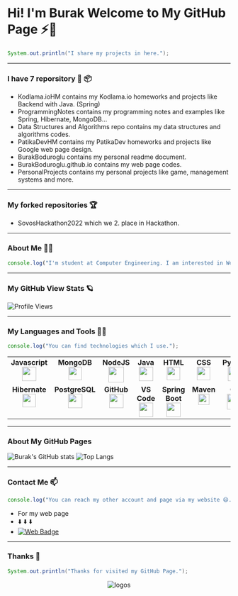 # Hi! I'm Burak Welcome to My GitHub Page ⚡👋

```java
System.out.println("I share my projects in here.");
```

<hr>

### I have 7 reporsitory :scroll: :package:

- Kodlama.ioHM contains my Kodlama.io homeworks and projects like Backend with Java. (Spring)
- ProgrammingNotes contains my programming notes and examples like Spring, Hibernate, MongoDB...
- Data Structures and Algorithms repo contains my data structures and algorithms codes.
- PatikaDevHM contains my PatikaDev homeworks and projects like Google web page design.
- BurakBoduroglu contains my personal readme document.
- BurakBoduroglu.github.io contains my web page codes.
- PersonalProjects contains my personal projects like game, management systems and more.

<hr>

### My forked repositories :trophy:

- SovosHackathon2022 which we 2. place in Hackathon.

<hr>

### About Me :technologist:

```Javascript
console.log("I'm student at Computer Engineering. I am interested in Web Development and Software Development. ");
```

<hr>

### My GitHub View Stats :ringed_planet:

![Profile Views](https://komarev.com/ghpvc/?username=BurakBoduroglu)

<hr>

### My Languages and Tools 🌱🔭
```Javascript
console.log("You can find technologies which I use.");
```

<table width="450px">
    <tbody>
        <tr valign="top">
            <td width="115px" align="center">
            <span><strong>Javascript</strong></span><br>
            <img height="32px" src="https://user-images.githubusercontent.com/80620802/198851961-54cfc97e-a0e1-4cdd-be52-7de9bb8a7523.png">
            </td>
            <td width="115px" align="center">
            <span><strong>MongoDB</strong></span><br>
            <img height="30px" src="https://user-images.githubusercontent.com/80620802/197774559-f6b0973b-10a1-4fe3-af84-d228b99cd4a5.png">
            </td>
            <td width="115px" align="center">
            <span><strong>NodeJS</strong></span><br>
            <img height="35px" src="https://user-images.githubusercontent.com/80620802/204745717-cace7ad5-a33c-441e-9c06-d494c53d11d3.png">
            </td>
            <td width="115px" align="center">
            <span><strong>Java</strong></span><br>
            <img height="32" src="https://cdn.jsdelivr.net/gh/devicons/devicon/icons/java/java-original.svg">
            </td>
            <td width="115px" align="center">
            <span><strong>HTML</strong></span><br>
            <img height="30" src="https://cdn.jsdelivr.net/gh/devicons/devicon/icons/html5/html5-original.svg">
            </td>
            <td width="115px" align="center">
            <span><strong>CSS</strong></span><br>
            <img height="30px" src="https://cdn.jsdelivr.net/gh/devicons/devicon/icons/css3/css3-original.svg">
            </td>
            <td width="115px" align="center">
            <span><strong>Python</strong></span><br>
            <img height="32px" src="https://cdn.jsdelivr.net/gh/devicons/devicon/icons/python/python-original.svg">
            </td>
        </tr>
        <tr valign="top">
            <td width="115px" align="center">
            <span><strong>Hibernate</strong></span><br>
            <img height="30px" src="https://user-images.githubusercontent.com/80620802/197775701-e2cffaa2-b9fd-4e5f-bf49-bcc7b2bd7f34.png">
            </td>
            <td width="115px" align="center">
            <span><strong>PostgreSQL</strong></span><br>
            <img height="32px" src="https://user-images.githubusercontent.com/80620802/197856031-cc8d3082-5809-4bb3-89f7-ff534d76c2e0.png">
            </td>
            <td width="115px" align="center">
            <span><strong>GitHub</strong></span><br>
            <img height="32px" src="https://img.icons8.com/3d-fluency/512/github.png">
            <td width="115px" align="center">
            <span><strong>VS Code</strong></span><br>
            <img height="32px" src="https://user-images.githubusercontent.com/80620802/197777668-4b581863-9b62-44f1-bd68-e8d2c2a4713a.png">
            </td>
          <td width="115px" align="center">
            <span><strong>Spring Boot</strong></span><br>
            <img height="32px" src="https://user-images.githubusercontent.com/80620802/197776701-87c1a5f2-55be-41e4-a81b-5ca08555e0c5.png">
            </td>
          <td width="115px" align="center">
            <span><strong>Maven</strong></span><br>
            <img height="25px" src="https://user-images.githubusercontent.com/80620802/197778831-45e9eb17-f92b-4199-be26-b7299b6c45d8.png">
            </td>
                    <td width="115px" align="center">
            <span><strong>C#</strong></span><br>
            <img height="35px" src="https://user-images.githubusercontent.com/80620802/197773486-f07a665a-4675-456f-8757-99cdaeb1dbcb.png">
            </td>
        </tr>
    </tbody>
</table>

<hr>

### About My GitHub Pages

![Burak's GitHub stats](https://github-readme-stats.vercel.app/api?username=burakboduroglu&show_icons=true&theme=gruvbox)
![Top Langs](https://github-readme-stats.vercel.app/api/top-langs/?username=burakboduroglu&layout=compact&theme=gruvbox)

<hr>

### Contact Me 📫

```javascript
console.log("You can reach my other account and page via my website 😄. Also contact with me.");
```
* For my web page
* :arrow_down: :arrow_down: :arrow_down:
* [![Web Badge](https://img.shields.io/badge/My-WebPage-blue?style=for-the-badge&logo=googleearth)](https://burakboduroglu.github.io/)

<hr>

### Thanks 👋
```java
System.out.println("Thanks for visited my GitHub Page.");
```

<p align="center">
<img src="https://user-images.githubusercontent.com/80620802/116823668-5eda4280-ab8e-11eb-880e-ffa3f0e551f6.png" alt="logos">
</p>
